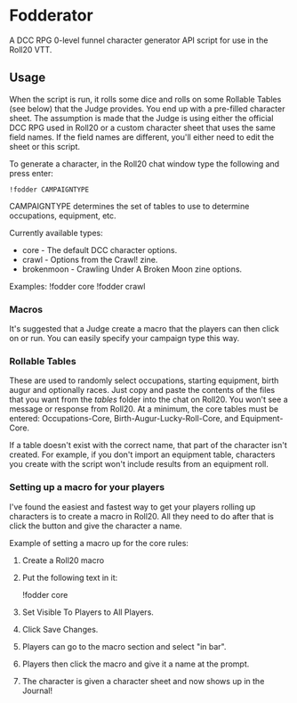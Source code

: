 # Fodderator
A DCC RPG 0-level funnel character generator API script for use in the Roll20 VTT.

## Usage
When the script is run, it rolls some dice and rolls on some Rollable Tables (see below) that the Judge provides. You end up with a pre-filled character sheet. The assumption is made that the Judge is using either the official DCC RPG used in Roll20 or a custom character sheet that uses the same field names. If the field names are different, you'll either need to edit the sheet or this script.

To generate a character, in the Roll20 chat window type the following and press enter:

    !fodder CAMPAIGNTYPE

CAMPAIGNTYPE determines the set of tables to use to determine occupations, equipment, etc.

Currently available types:

* core - The default DCC character options.
* crawl - Options from the Crawl! zine.
* brokenmoon - Crawling Under A Broken Moon zine options.

Examples:
!fodder core
!fodder crawl

### Macros

It's suggested that a Judge create a macro that the players can then click on or run. You can easily specify your campaign type this way.

### Rollable Tables
These are used to randomly select occupations, starting equipment, birth augur and optionally races. Just copy and paste the contents of the files that you want from the *tables* folder into the chat on Roll20. You won't see a message or response from Roll20. At a minimum, the core tables must be entered: Occupations-Core, Birth-Augur-Lucky-Roll-Core, and Equipment-Core.

If a table doesn't exist with the correct name, that part of the character isn't created. For example, if you don't import an equipment table, characters you create with the script won't include results from an equipment roll.

### Setting up a macro for your players
I've found the easiest and fastest way to get your players rolling up characters is to create a macro in Roll20. All they need to do after that is click the button and give the character a name.

Example of setting a macro up for the core rules:

1. Create a Roll20 macro
1. Put the following text in it:

    !fodder core

1. Set Visible To Players to All Players.
1. Click Save Changes.
1. Players can go to the macro section and select "in bar".
1. Players then click the macro and give it a name at the prompt.
1. The character is given a character sheet and now shows up in the Journal!
